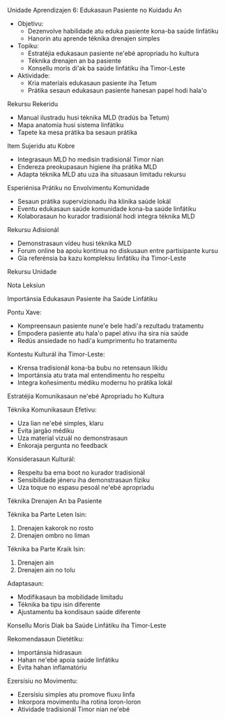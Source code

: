 Unidade Aprendizajen 6: Edukasaun Pasiente no Kuidadu An

- Objetivu:
  * Dezenvolve habilidade atu eduka pasiente kona-ba saúde linfátiku
  * Hanorin atu aprende téknika drenajen simples
- Topiku:
  * Estratéjia edukasaun pasiente ne'ebé apropriadu ho kultura
  * Téknika drenajen an ba pasiente
  * Konsellu moris di'ak ba saúde linfátiku iha Timor-Leste
- Aktividade:
  * Kria materiais edukasaun pasiente iha Tetum
  * Prátika sesaun edukasaun pasiente hanesan papel hodi hala'o

Rekursu Rekeridu

- Manual ilustradu husi téknika MLD (tradús ba Tetum)
- Mapa anatomia husi sistema linfátiku
- Tapete ka mesa prátika ba sesaun prátika

Item Sujeridu atu Kobre

- Integrasaun MLD ho medisin tradisionál Timor nian
- Endereza preokupasaun higiene iha prátika MLD
- Adapta téknika MLD atu uza iha situasaun limitadu rekursu

Esperiénisa Prátiku no Envolvimentu Komunidade

- Sesaun prátika supervizionadu iha klinika saúde lokál
- Eventu edukasaun saúde komunidade kona-ba saúde linfátiku
- Kolaborasaun ho kurador tradisionál hodi integra téknika MLD

Rekursu Adisionál

- Demonstrasaun vídeu husi téknika MLD
- Forum online ba apoiu kontinua no diskusaun entre partisipante kursu
- Gía referénsia ba kazu kompleksu linfátiku iha Timor-Leste

Rekursu Unidade

Nota Leksiun

Importánsia Edukasaun Pasiente iha Saúde Linfátiku

Pontu Xave:

- Kompreensaun pasiente nune'e bele hadi'a rezultadu tratamentu
- Empodera pasiente atu hala'o papel ativu iha sira nia saúde
- Redús ansiedade no hadi'a kumprimentu ho tratamentu

Kontestu Kulturál iha Timor-Leste:

- Krensa tradisionál kona-ba bubu no retensaun líkidu
- Importánsia atu trata mal entendimentu ho respeitu
- Integra koñesimentu médiku modernu ho prátika lokál

Estratéjia Komunikasaun ne'ebé Apropriadu ho Kultura

Téknika Komunikasaun Efetivu:

- Uza lian ne'ebé simples, klaru
- Evita jargão médiku
- Uza material vizuál no demonstrasaun
- Enkoraja pergunta no feedback

Konsiderasaun Kulturál:

- Respeitu ba ema boot no kurador tradisionál
- Sensibilidade jéneru iha demonstrasaun fíziku
- Uza toque no espasu pesoál ne'ebé apropriadu

Téknika Drenajen An ba Pasiente

Téknika ba Parte Leten Isin:

1. Drenajen kakorok no rosto
2. Drenajen ombro no liman

Téknika ba Parte Kraik Isin:

1. Drenajen ain
2. Drenajen ain no tolu

Adaptasaun:

- Modifikasaun ba mobilidade limitadu
- Téknika ba tipu isin diferente
- Ajustamentu ba kondisaun saúde diferente

Konsellu Moris Diak ba Saúde Linfátiku iha Timor-Leste

Rekomendasaun Dietétiku:

- Importánsia hidrasaun
- Hahan ne'ebé apoia saúde linfátiku
- Evita hahan inflamatóriu

Ezersísiu no Movimentu:

- Ezersísiu simples atu promove fluxu linfa
- Inkorpora movimentu iha rotina loron-loron
- Atividade tradisionál Timor nian ne'ebé